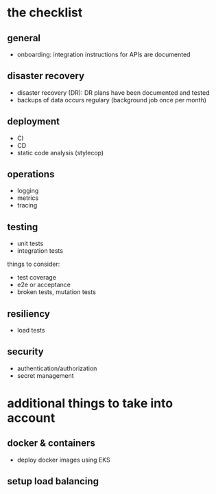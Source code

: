 # the checklist
## general
* onboarding: integration instructions for APIs are documented


## disaster recovery
* disaster recovery (DR): DR plans have been documented and tested
* backups of data occurs regulary (background job once per month)


## deployment
* CI
* CD
* static code analysis (stylecop)

## operations
* logging
* metrics
* tracing


## testing
* unit tests
* integration tests

things to consider:
* test coverage
* e2e or acceptance
* broken tests, mutation tests

## resiliency
* load tests

## security
* authentication/authorization
* secret management


# additional things to take into account
## docker & containers
- deploy docker images using EKS

## setup load balancing
